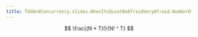 ```yaml
---
title: TddAndConcurrency.slides.WhenItsQuietBeAfraidVeryAfraid.NumberOfCombinations
---
```

$$
\frac{(N * T)!}{N! ^ T}
$$ 
